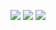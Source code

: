 ![](https://github-readme-stats.vercel.app/api/top-langs/?username=hhp1614&locale=cn&theme=darcula&hide_border=true)
![](https://github-readme-stats.vercel.app/api?username=hhp1614&locale=cn&theme=darcula&hide_border=true&show_icons=true&line_height=40&v=5&count_private=true)
![](https://github-readme-stats.vercel.app/api/wakatime?username=hhp1614&theme=darcula&layout=compact&hide_border=true&custom_title=编程时长（周统计）)
